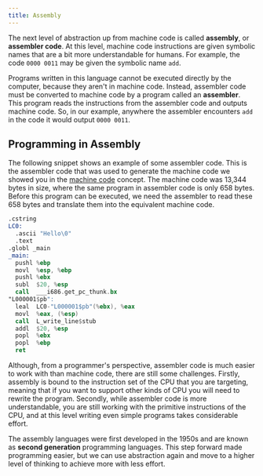 ```yaml
---
title: Assembly
---
```


The next level of abstraction up from machine code is called **assembly**, or **assembler code**. At this level, machine code instructions are given symbolic names that are a bit more understandable for humans. For example, the code `0000 0011` may be given the symbolic name `add`.

Programs written in this language cannot be executed directly by the computer, because they aren't in machine code. Instead, assembler code must be converted to machine code by a program called an **assembler**. This program reads the instructions from the assembler code and outputs machine code. So, in our example, anywhere the assembler encounters `add` in the code it would output `0000 0011`.

## Programming in Assembly

The following snippet shows an example of some assembler code. This is the assembler code that was used to generate the machine code we showed you in the [machine code](../4-machine-code) concept. The machine code was 13,344 bytes in size, where the same program in assembler code is only 658 bytes. Before this program can be executed, we need the assembler to read these 658 bytes and translate them into the equivalent machine code.

```asm
.cstring
LC0:
  .ascii "Hello\0"
  .text
.globl _main
_main:
  pushl	%ebp
  movl	%esp, %ebp
  pushl	%ebx
  subl	$20, %esp
  call	___i686.get_pc_thunk.bx 
"L000001$pb":
  leal	LC0-"L000001$pb"(%ebx), %eax
  movl	%eax, (%esp)
  call	L_write_line$stub
  addl	$20, %esp
  popl	%ebx
  popl	%ebp
  ret
```

Although, from a programmer's perspective, assembler code is much easier to work with than machine code, there are still some challenges. Firstly, assembly is bound to the instruction set of the CPU that you are targeting, meaning that if you want to support other kinds of CPU you will need to rewrite the program. Secondly, while assembler code is more understandable, you are still working with the primitive instructions of the CPU, and at this level writing even simple programs takes considerable effort.

The assembly languages were first developed in the 1950s and are known as **second generation** programming languages. This step forward made programming easier, but we can use abstraction again and move to a higher level of thinking to achieve more with less effort.